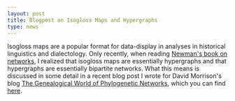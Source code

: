 ```yaml
---
layout: post
title: Blogpost on Isogloss Maps and Hypergraphs 
type: news
---
```


Isogloss maps are a popular format for data-display in analyses in historical linguistics and dialectology. Only recently, when reading [Newman's book on networks](http://bibliography.lingpy.org?key=Newman2010), I realized that isogloss maps are essentially hypergraphs and that hypergraphs are essentially bipartite networks. What this means is discussed in some detail in 
a recent blog post I
wrote for David Morrison's blog [The Genealogical World of Phylogenetic
Networks](http://phylonetworks.blogspot.fr), which you can find
[here](http://phylonetworks.blogspot.fr/2016/12/isogloss-maps-are-hypergraphs-are.html).

